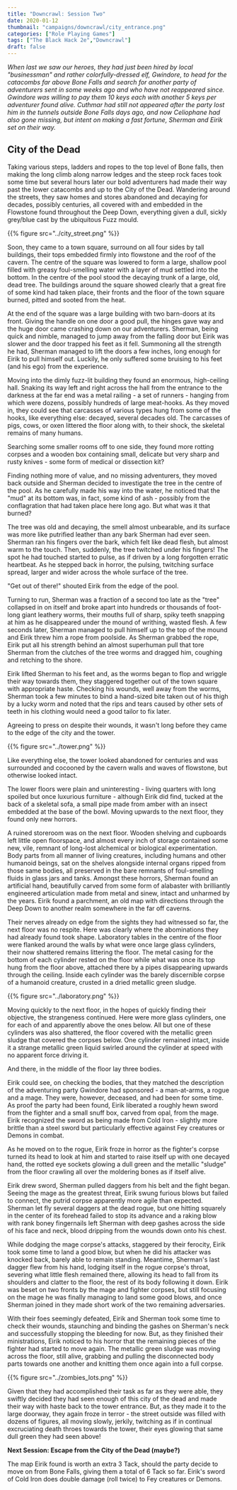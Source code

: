 ```yaml
---
title: "Downcrawl: Session Two"
date: 2020-01-12
thumbnail: "campaigns/downcrawl/city_entrance.png"
categories: ["Role Playing Games"]
tags: ["The Black Hack 2e","Downcrawl"]
draft: false
---
```


_When last we saw our heroes, they had just been hired by local "businessman" and rather colorfully-dressed elf, Gwindore, to head for the catacombs far above Bone Falls and search for another party of adventurers sent in some weeks ago and who have not reappeared since. Gwindore was willing to pay them 10 keys each with another 5 keys per adventurer found alive. Cuthmar had still not appeared after the party lost him in the tunnels outside Bone Falls days ago, and now Celiophane had also gone missing, but intent on making a fast fortune, Sherman and Eirik set on their way._

## City of the Dead

Taking various steps, ladders and ropes to the top level of Bone falls, then making the long climb along narrow ledges and the steep rock faces took some time but several hours later our bold adventurers had made their way past the lower catacombs and up to the City of the Dead. Wandering around the streets, they saw homes and stores abandoned and decaying for decades, possibly centuries, all covered with and embedded in the Flowstone found throughout the Deep Down, everything given a dull, sickly grey/blue cast by the ubiquitous Fuzz mould.

{{% figure src="../city_street.png" %}}

Soon, they came to a town square, surround on all four sides by tall buildings, their tops embedded firmly into flowstone and the roof of the cavern. The centre of the square was lowered to form a large, shallow pool filled with greasy foul-smelling water with a layer of mud settled into the bottom. In the centre of the pool stood the decaying trunk of a large, old, dead tree. The buildings around the square showed clearly that a great fire of some kind had taken place, their fronts and the floor of the town square burned, pitted and sooted from the heat.

At the end of the square was a large building with two barn-doors at its front. Giving the handle on one door a good pull, the hinges gave way and the huge door came crashing down on our adventurers. Sherman, being quick and nimble, managed to jump away from the falling door but Eirik was slower and the door trapped his feet as it fell. Summoning all the strength he had, Sherman managed to lift the doors a few inches, long enough for Eirik to pull himself out. Luckily, he only suffered some bruising to his feet (and his ego) from the experience.

Moving into the dimly fuzz-lit building they found an enormous, high-ceiling hall. Snaking its way left and right across the hall from the entrance to the darkness at the far end was a metal railing - a set of runners - hanging from which were dozens, possibly hundreds of large meat-hooks. As they moved in, they could see that carcasses of various types hung from some of the hooks, like everything else: decayed, several decades old. The carcasses of pigs, cows, or oxen littered the floor along with, to their shock, the skeletal remains of many humans.

Searching some smaller rooms off to one side, they found more rotting corpses and a wooden box containing small, delicate but very sharp and rusty knives - some form of medical or dissection kit?

Finding nothing more of value, and no missing adventurers, they moved back outside and Sherman decided to investigate the tree in the centre of the pool. As he carefully made his way into the water, he noticed that the "mud" at its bottom was, in fact, some kind of ash - possibly from the conflagration that had taken place here long ago. But what was it that burned?

The tree was old and decaying, the smell almost unbearable, and its surface was more like putrified leather than any bark Sherman had ever seen. Sherman ran his fingers over the bark, which felt like dead flesh, but almost warm to the touch. Then, suddenly, the tree twitched under his fingers! The spot he had touched started to pulse, as if driven by a long forgotten erratic heartbeat. As he stepped back in horror, the pulsing, twitching surface spread, larger and wider across the whole surface of the tree.

"Get out of there!" shouted Eirik from the edge of the pool.

Turning to run, Sherman was a fraction of a second too late as the "tree" collapsed in on itself and broke apart into hundreds or thousands of foot-long giant leathery worms, their mouths full of sharp, spiky teeth snapping at him as he disappeared under the mound of writhing, wasted flesh. A few seconds later, Sherman managed to pull himself up to the top of the mound and Eirik threw him a rope from poolside. As Sherman grabbed the rope, Eirik put all his strength behind an almost superhuman pull that tore Sherman from the clutches of the tree worms and dragged him, coughing and retching to the shore.

Eirik lifted Sherman to his feet and, as the worms began to flop and wriggle their way towards them, they staggered together out of the town square with appropriate haste. Checking his wounds, well away from the worms, Sherman took a few minutes to bind a hand-sized bite taken out of his thigh by a lucky worm and noted that the rips and tears caused by other sets of teeth in his clothing would need a good tailor to fix later.

Agreeing to press on despite their wounds, it wasn't long before they came to the edge of the city and the tower.

{{% figure src="../tower.png" %}}

Like everything else, the tower looked abandoned for centuries and was surrounded and cocooned by the cavern walls and waves of flowstone, but otherwise looked intact.

The lower floors were plain and uninteresting - living quarters with long spoiled but once luxurious furniture - although Eirik did find, tucked at the back of a skeletal sofa, a small pipe made from amber with an insect embedded at the base of the bowl. Moving upwards to the next floor, they found only new horrors.

A ruined storeroom was on the next floor. Wooden shelving and cupboards left little open floorspace, and almost every inch of storage contained some new, vile, remnant of long-lost alchemical or biological experimentation. Body parts from all manner of living creatures, including humans and other humanoid beings, sat on the shelves alongside internal organs ripped from those same bodies, all preserved in the bare remnants of foul-smelling fluids in glass jars and tanks. Amongst these horrors, Sherman found an artificial hand, beautifully carved from some form of alabaster with brilliantly engineered articulation made from metal and sinew, intact and unharmed by the years. Eirik found a parchment, an old map with directions through the Deep Down to another realm somewhere in the far off caverns.

Their nerves already on edge from the sights they had witnessed so far, the next floor was no respite. Here was clearly where the abominations they had already found took shape. Laboratory tables in the centre of the floor were flanked around the walls by what were once large glass cylinders, their now shattered remains littering the floor. The metal casing for the bottom of each cylinder rested on the floor while what was once its top hung from the floor above, attached there by a pipes disappearing upwards through the ceiling. Inside each cylinder was the barely discernible corpse of a humanoid creature, crusted in a dried metallic green sludge.

{{% figure src="../laboratory.png" %}}

Moving quickly to the next floor, in the hopes of quickly finding their objective, the strangeness continued. Here were more glass cylinders, one for each of and apparently above the ones below. All but one of these cylinders was also shattered, the floor covered with the metallic green sludge that covered the corpses below. One cylinder remained intact, inside it a strange metallic green liquid swirled around the cylinder at speed with no apparent force driving it.

And there, in the middle of the floor lay three bodies.

Eirik could see, on checking the bodies, that they matched the description of the adventuring party Gwindore had sponsored - a man-at-arms, a rogue and a mage. They were, however, deceased, and had been for some time. As proof the party had been found, Eirik liberated a roughly hewn sword from the fighter and a small snuff box, carved from opal, from the mage. Eirik recognized the sword as being made from Cold Iron - slightly more brittle than a steel sword but particularly effective against Fey creatures or Demons in combat.

As he moved on to the rogue, Eirik froze in horror as the fighter's corpse turned its head to look at him and started to raise itself up with one decayed hand, the rotted eye sockets glowing a dull green and the metallic "sludge" from the floor crawling all over the moldering bones as if itself alive.

Eirik drew sword, Sherman pulled daggers from his belt and the fight began. Seeing the mage as the greatest threat, Eirik swung furious blows but failed to connect, the putrid corpse apparently more agile than expected. Sherman let fly several daggers at the dead rogue, but one hitting squarely in the center of its forehead failed to stop its advance and a raking blow with rank boney fingernails left Sherman with deep gashes across the side of his face and neck, blood dripping from the wounds down onto his chest.

While dodging the mage corpse's attacks, staggered by their ferocity, Eirik took some time to land a good blow, but when he did his attacker was knocked back, barely able to remain standing. Meantime, Sherman's last dagger flew from his hand, lodging itself in the rogue corpse's throat, severing what little flesh remained there, allowing its head to fall from its shoulders and clatter to the floor, the rest of its body following it down. Eirik was beset on two fronts by the mage and fighter corpses, but still focusing on the mage he was finally managing to land some good blows, and once Sherman joined in they made short work of the two remaining adversaries.

With their foes seemingly defeated, Eirik and Sherman took some time to check their wounds, staunching and binding the gashes on Sherman's neck and successfully stopping the bleeding for now. But, as they finished their ministrations, Eirik noticed to his horror that the remaining pieces of the fighter had started to move again. The metallic green sludge was moving across the floor, still alive, grabbing and pulling the disconnected body parts towards one another and knitting them once again into a full corpse.

{{% figure src="../zombies_lots.png" %}}

Given that they had accomplished their task as far as they were able, they swiftly decided they had seen enough of this city of the dead and made their way with haste back to the tower entrance. But, as they made it to the large doorway, they again froze in terror - the street outside was filled with dozens of figures, all moving slowly, jerkily, twitching as if in continual excruciating death throes towards the tower, their eyes glowing that same dull green they had seen above!

**Next Session: Escape from the City of the Dead (maybe?)**

The map Eirik found is worth an extra 3 Tack, should the party decide to move on from Bone Falls, giving them a total of 6 Tack so far. Eirik's sword of Cold Iron does double damage (roll twice) to Fey creatures or Demons.


